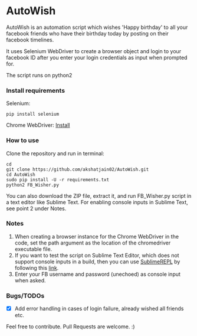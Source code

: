 # AutoWish
AutoWish is an automation script which wishes 'Happy birthday' to all your facebook friends who have their birthday today by posting on their facebook timelines.

It uses Selenium WebDriver to create a browser object and login to your facebook ID after you enter your login credentials as input when prompted for.

The script runs on python2

### Install requirements
Selenium:
```
pip install selenium
```
Chrome WebDriver: [Install](https://sites.google.com/a/chromium.org/chromedriver/downloads)

### How to use
Clone the repository and run in terminal:
```
cd
git clone https://github.com/akshatjain02/AutoWish.git
cd AutoWish
sudo pip install -U -r requirements.txt
python2 FB_Wisher.py
```
You can also download the ZIP file, extract it, and run FB_Wisher.py script in a text editor like Sublime Text. For enabling console inputs in Sublime Text, see point 2 under Notes.

### Notes
1. When creating a browser instance for the Chrome WebDriver in the code, set the path argument as the location of the chromedriver executable file.
2. If you want to test the script on Sublime Text Editor, which does not support console inputs in a build, then you can use [SublimeREPL](https://github.com/wuub/SublimeREPL) by following this [link](https://stackoverflow.com/questions/10604409/sublime-text-2-console-input).
3. Enter your FB username and password (unechoed) as console input when asked.

### Bugs/TODOs
- [x] Add error handling in cases of login failure, already wished all friends etc.



Feel free to contribute. Pull Requests are welcome. :)
